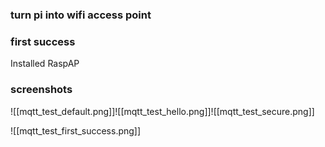 ### turn pi into wifi access point

### first success
Installed RaspAP

### screenshots

![[mqtt_test_default.png]]![[mqtt_test_hello.png]]![[mqtt_test_secure.png]]

![[mqtt_test_first_success.png]]